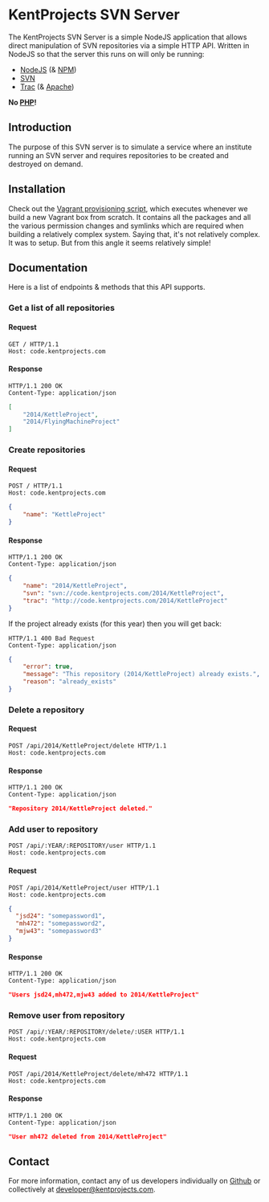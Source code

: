 # KentProjects SVN Server

The KentProjects SVN Server is a simple NodeJS application that allows direct manipulation of SVN repositories via a simple HTTP API.
Written in NodeJS so that the server this runs on will only be running:

- [NodeJS](http://nodejs.org) (& [NPM](https://www.npmjs.org))
- [SVN](https://subversion.apache.org)
- [Trac](http://trac.edgewall.org) (& [Apache](http://httpd.apache.org))

**No [PHP](http://php.net)!**

## Introduction

The purpose of this SVN server is to simulate a service where an institute running an SVN server
and requires repositories to be created and destroyed on demand.

## Installation

Check out the [Vagrant provisioning script](./Vagrantprovision.sh), which executes whenever we build a new Vagrant box from scratch.
It contains all the packages and all the various permission changes and symlinks which are required when building a relatively complex system.
Saying that, it's not relatively complex. It was to setup. But from this angle it seems relatively simple!

## Documentation

Here is a list of endpoints & methods that this API supports.

### Get a list of all repositories

#### Request

```http
GET / HTTP/1.1
Host: code.kentprojects.com
```

#### Response

```http
HTTP/1.1 200 OK
Content-Type: application/json
```

```json
[
	"2014/KettleProject",
	"2014/FlyingMachineProject"
]
```

### Create repositories

#### Request

```http
POST / HTTP/1.1
Host: code.kentprojects.com
```

```json
{
	"name": "KettleProject"
}
```

#### Response

```http
HTTP/1.1 200 OK
Content-Type: application/json
```

```json
{
	"name": "2014/KettleProject",
	"svn": "svn://code.kentprojects.com/2014/KettleProject",
	"trac": "http://code.kentprojects.com/2014/KettleProject"
}
```

If the project already exists (for this year) then you will get back:

```http
HTTP/1.1 400 Bad Request
Content-Type: application/json
```

```json
{
	"error": true,
	"message": "This repository (2014/KettleProject) already exists.",
	"reason": "already_exists"
}
```

### Delete a repository

#### Request

```http
POST /api/2014/KettleProject/delete HTTP/1.1
Host: code.kentprojects.com
```

#### Response

```http
HTTP/1.1 200 OK
Content-Type: application/json
```

```json
"Repository 2014/KettleProject deleted."
```

### Add user to repository

```http
POST /api/:YEAR/:REPOSITORY/user HTTP/1.1
Host: code.kentprojects.com
```

#### Request

```http
POST /api/2014/KettleProject/user HTTP/1.1
Host: code.kentprojects.com
```

```json
{
  "jsd24": "somepassword1",
  "mh472": "somepassword2",
  "mjw43": "somepassword3"
}
```

#### Response

```http
HTTP/1.1 200 OK
Content-Type: application/json
```

```json
"Users jsd24,mh472,mjw43 added to 2014/KettleProject"
```

### Remove user from repository

```http
POST /api/:YEAR/:REPOSITORY/delete/:USER HTTP/1.1
Host: code.kentprojects.com
```

#### Request

```http
POST /api/2014/KettleProject/delete/mh472 HTTP/1.1
Host: code.kentprojects.com
```

#### Response

```http
HTTP/1.1 200 OK
Content-Type: application/json
```

```json
"User mh472 deleted from 2014/KettleProject"
```

## Contact

For more information, contact any of us developers individually on [Github](/kentprojects) or collectively at <developer@kentprojects.com>.